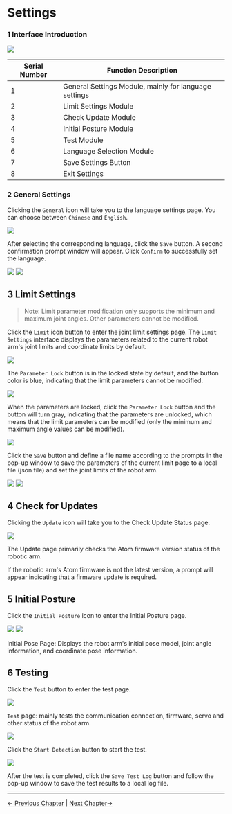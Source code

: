 # Settings
### 1 Interface Introduction

<img src="../../../resources/3-FunctionsAndApplications/5.myBlockly/setting/setting-home.png" />

| Serial Number | Function Description |
| ---- | -------------------------- |
| 1 | General Settings Module, mainly for language settings |
| 2 | Limit Settings Module |
| 3 | Check Update Module |
| 4 | Initial Posture Module |
| 5 | Test Module |
| 6 | Language Selection Module |
| 7 | Save Settings Button |
| 8 | Exit Settings |

### 2 General Settings

Clicking the `General` icon will take you to the language settings page. You can choose between `Chinese` and `English`.

<img src="../../../resources/3-FunctionsAndApplications/5.myBlockly/setting/setting-home1.png" />

After selecting the corresponding language, click the `Save` button. A second confirmation prompt window will appear. Click `Confirm` to successfully set the language.

<img src="../../../resources/3-FunctionsAndApplications/5.myBlockly/setting/setting-home2.png" />

<img src="../../../resources/3-FunctionsAndApplications/5.myBlockly/setting/setting-home3.png" />

## 3 Limit Settings

> Note: Limit parameter modification only supports the minimum and maximum joint angles. Other parameters cannot be modified.

Click the `Limit` icon button to enter the joint limit settings page. The `Limit Settings` interface displays the parameters related to the current robot arm's joint limits and coordinate limits by default.

<img src="../../../resources/3-FunctionsAndApplications/5.myBlockly/setting/setting-home4.png" />

The `Parameter Lock` button is in the locked state by default, and the button color is blue, indicating that the limit parameters cannot be modified.

<img src="../../../resources/3-FunctionsAndApplications/5.myBlockly/setting/setting-home5.png" />

When the parameters are locked, click the `Parameter Lock` button and the button will turn gray, indicating that the parameters are unlocked, which means that the limit parameters can be modified (only the minimum and maximum angle values ​​can be modified).

<img src="../../../resources/3-FunctionsAndApplications/5.myBlockly/setting/setting-home6.png" />

Click the `Save` button and define a file name according to the prompts in the pop-up window to save the parameters of the current limit page to a local file (json file) and set the joint limits of the robot arm.

<img src="../../../resources/3-FunctionsAndApplications/5.myBlockly/setting/setting-home7.png" />


<img src="../../../resources/3-FunctionsAndApplications/5.myBlockly/setting/setting-home8.png" />

## 4 Check for Updates

Clicking the `Update` icon will take you to the Check Update Status page.

<img src="../../../resources/3-FunctionsAndApplications/5.myBlockly/setting/setting-home9.png" />


The Update page primarily checks the Atom firmware version status of the robotic arm.

If the robotic arm's Atom firmware is not the latest version, a prompt will appear indicating that a firmware update is required.


## 5 Initial Posture

Click the `Initial Posture` icon to enter the Initial Posture page.

<img src="../../../resources/3-FunctionsAndApplications/5.myBlockly/setting/setting-home10.png" />

<img src="../../../resources/3-FunctionsAndApplications/5.myBlockly/setting/setting-at.png" />

Initial Pose Page: Displays the robot arm's initial pose model, joint angle information, and coordinate pose information.

## 6 Testing

Click the `Test` button to enter the test page.

<img src="../../../resources/3-FunctionsAndApplications/5.myBlockly/setting/setting-home11.png" />

`Test` page: mainly tests the communication connection, firmware, servo and other status of the robot arm.

<img src="../../../resources/3-FunctionsAndApplications/5.myBlockly/setting/setting-home12.png" />

Click the `Start Detection` button to start the test.

<img src="../../../resources/3-FunctionsAndApplications/5.myBlockly/setting/setting-home13.png" />

After the test is completed, click the `Save Test Log` button and follow the pop-up window to save the test results to a local log file.

---

[← Previous Chapter](../5.7-firmware/5.7.1-firmware_main.md) | [Next Chapter→](../../6.developmentGuide/README.md)